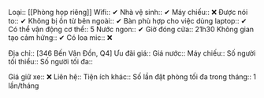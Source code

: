 Loại:: [[Phòng họp riêng]]
Wifi:: ✔
Nhà vệ sinh:: ✔
Máy chiếu:: ❌
Được nói to:: ✔
Không bị ồn từ bên ngoài:: ✔
Bàn phù hợp cho việc dùng laptop:: ✔
Có thể vận động cơ thể:: 5
Nước ngon:: ✔
Giờ đóng cửa:: 21h30
Không gian tạo cảm hứng:: ✔
Có loa mic:: ❌


Địa chỉ:: [346 Bến Vân Đồn, Q4]
Ưu đãi giá:: 
Giá nước:: 
Máy chiếu:: 
Số người tối thiểu:: 
Số người tối đa::
 
Giá giữ xe:: ❌
Liên hệ:: 
Tiện ích khác:: 
Số lần đặt phòng tối đa trong tháng:: 1 lần/tháng
